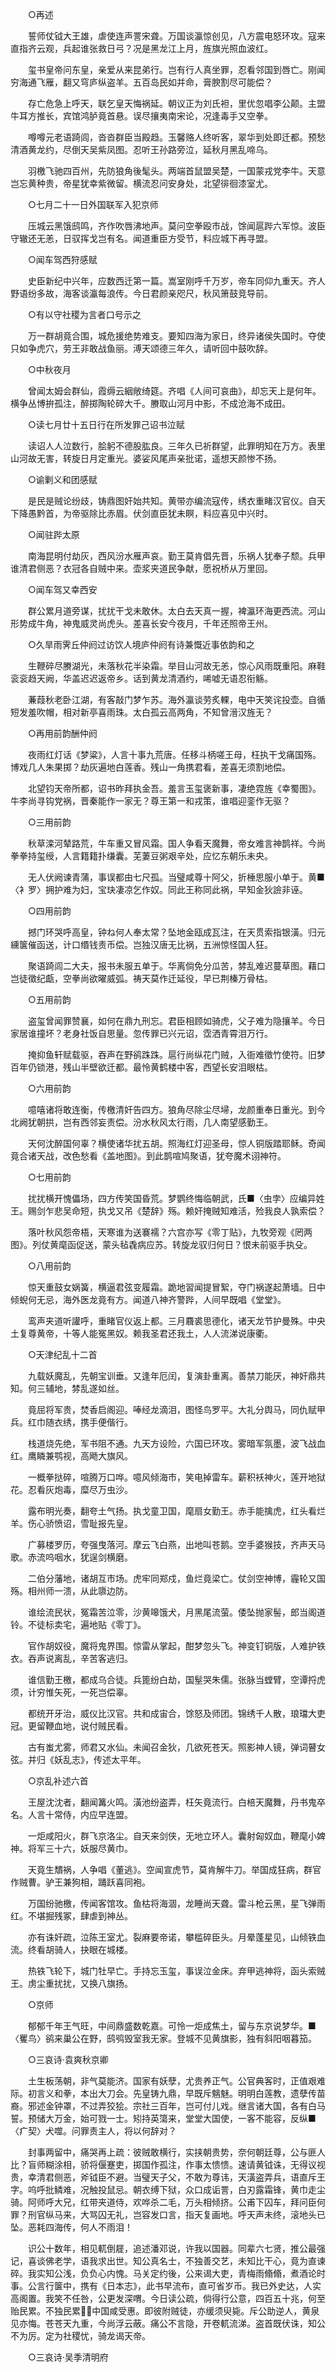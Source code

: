 <!-- { "loadSidebar": true } -->
　　○再述

　　誓师仗钺大王雄，虐使连声詈宋聋。万国谈瀛惊创见，八方震电怒环攻。寇来直指齐云观，兵起谁张救日弓？况是黑龙江上月，旌旗光照血波红。

　　玺书皇帝问东皇，亲爱从来昆弟行。岂有行人真坐罪，忍看邻国到唇亡。刚闻穷海通飞雁，翻又穹庐纵盗羊。五百岛民如并命，膏腴割尽可能偿？

　　存亡危急上呼天，联乞皇天悔祸延。朝议正为刘氏袒，里优忽唱李公颠。主盟牛耳方推长，宾馆鸿胪竟首悬。误尽攘夷南宋论，况逢毒手又空拳。

　　噂噂元老语踦闾，沓沓群臣当殿趋。玉馨赂人终听客，翠华到处即迁都。预愁清酒黄龙约，尽倒天吴紫凤图。忍听王孙路旁泣，延秋月黑乱啼乌。

　　羽檄飞驰四百州，先防狼角後髦头。两端首鼠盟吴楚，一国蒙戎党李牛。天意岂忘黄种贵，帝星犹幸紫微留。横流忍问安身处，北望徘徊漆室尤。

　　○七月二十一日外国联军入犯京师

　　压城云黑饿鸱鸣，齐作吹唇沸地声。莫问空拳殴市战，馀闻扈跸六军惊。波臣守辙还无恙，日驭挥戈岂有名。闻道重臣方受节，料应城下再寻盟。

　　○闻车驾西狩感赋

　　史臣新纪中兴年，应数西迁第一篇。嵩室刚呼千万岁，帝车同仰九重天。齐人野语纷多故，海客谈瀛每浪传。今日君颜亲咫尺，秋风箫鼓竞导前。

　　○有以守社稷为言者口号示之

　　万一群胡竟合围，城危援绝势难支。要知四海为家日，终异诸侯失国时。夺使只如争虎穴，劳王非敢战鱼丽。溥天颂德三年久，请听回中鼓吹辞。

　　○中秋夜月

　　曾闻太姆会群仙，霞缛云絪敞绮筵。齐唱《人间可哀曲》，却忘天上是何年。横争丛博拚孤注，醉掷陶轮碎大千。賸取山河月中影，不成沧海不成田。

　　○读七月廿十五日行在所发罪己诏书泣赋

　　读诏人人泣数行，脍躬不德股肱良。三年久已祈群望，此罪明知在万方。表里山河故无害，转旋日月定重光。婆娑风尾声亲批诺，遥想天颜惨不扬。

　　○谕剿义和团感赋

　　是民是贼论纷歧，铸鼎图奸始共知。黄带亦编流寇传，绣衣重睹汉官仪。自天下降愚黔首，为帝驱除比赤眉。伏剑直臣犹未瞑，料应喜见中兴时。

　　○闻驻跸太原

　　南海昆明付劫灰，西风汾水雁声哀。勤王莫肯倡先晋，乐祸人犹奉子颓。兵甲谁清君侧恶？衣冠各自贼中来。壶浆夹道民争献，愿祝桥从万里回。

　　○闻车驾又幸西安

　　群公累月道旁谋，扰扰干戈未敢休。太白去天真一握，裨瀛环海更西流。河山形势成牛角，神鬼威灵尚虎头。差喜长安今夜月，千年还照帝王州。

　　○久旱雨霁丘仲阏过访饮人境庐仲阏有诗兼慨近事依韵和之

　　生鞭碎尽賸湖光，未落秋花半染霜。举目山河故无恙，惊心风雨既重阳。麻鞋衮衮趋天阙，华盖迟迟返帝乡。话到黄龙清酒约，唏嘘无语忍衔觞。

　　蒹葭秋老卧江湖，有客敲门梦乍苏。海外瀛谈劳炙輠，电中天笑诧投壶。自循短发羞吹帽，相对新亭喜雨珠。太白孤云高两角，不知曾溍汉旌无？

　　○再用前韵酬仲阏

　　夜雨红灯话《梦粱》，人言十事九荒唐。任移斗柄嗟王母，枉执干戈痛国殇。博戏几人朱果掷？劫灰遍地白莲香。残山一角携君看，差喜无须割地偿。

　　北望钧天帝所都，诏书昨拜执金吾。羞言玉玺褒新事，凄绝霓旌《幸蜀图》。牛李尚寻钩党祸，晋秦能作一家无？尊王第一和戎策，谁唱迎銮作无驱？

　　○三用前韵

　　秋草滦河辇路荒，牛车重又冒风霜。国人争看天魔舞，帝女难言神鹊祥。今尚拳拳持玺绶，人言籍籍扑缣囊。芜萋豆粥艰辛处，应忆东朝乐未央。

　　无人伏阙谏青蒲，事误都由七尺孤。当璧咸尊十阿父，折棰思服小单于。黄■〈衤罗〉拥护难为妇，宝玦凄凉乞作奴。同此王称同此祸，早知金狄譣非诬。

　　○四用前韵

　　撼门环哭呼高皇，钟ね何人奉太常？坠地金瓯成瓦注，在天贯索指银潢。归元纁箧催函送，计口缗钱责币偿。岂独汉唐无比祸，五洲惊怪国人狂。

　　聚语踦闾二大夫，报书未服五单于。华离倘免分瓜苦，棼乱难迟蔓草图。藉口岂徒徵纪甗，空拳尚欲曜威弧。祷天莫作迁延役，早已荆榛万骨枯。

　　○五用前韵

　　盗玺曾闻罪赞襄，如何在鼎九刑忘。君臣相顾如骑虎，父子难为隐攘羊。今日家居谁撞坏？老身社饭自思量。忽传罪已兴元诏，霑洒青霄泪万行。

　　掩抑鱼轩赋载驱，吞声在野鹆跦跦。扈行尚纵花门贼，入衙难徵竹使符。旧梦百年仍锁港，残山半壁欲迁都。最怜黄鹤楼中客，西望长安泪眼枯。

　　○六用前韵

　　噫嘻诸将敢连衡，传檄清奸告四方。狼角尽除尘尽埽，龙颜重奉日重光。到今北阙犹朝拱，岂有西邻妄责偿。汾水秋风太行雨，几人南望感勤王。

　　天何沈醉国何辜？横使诸华扰五胡。照海红灯迎圣母，惊人铜版踏耶稣。奇闻竟合诸天战，改色愁看《盖地图》。到此鹊喧鸠聚语，犹夸魔术诩神符。

　　○七用前韵

　　扰扰横开愧儡场，四方传笑国昏荒。梦鹦终悔临朝武，氏■〈虫孛〉应编异姓王。赐剑乍悲吴命短，执戈又吊《楚辞》殇。赖奸掩贼知难活，殓我良人孰索偿？

　　落叶秋风怨帝梧，天寒谁为送褰襦？六宫亦写《零丁贴》，九牧旁观《罔两图》。列仗黄麾函促送，蒙头毡毳病应苏。转旋龙驭归何日？恨未前驱手执殳。

　　○八用前韵

　　惊天重鼓女娲簧，横逼君弦变履霜。跪地習闻提冒絮，夺门祸遂起萧墙。日中倾蜺何无忌，海外医龙竟有方。闻道八神齐警跸，人间早既唱《堂堂》。

　　鸾声夹道听讙呼，重睹官仪返上都。三月麛裘思德化，诸天龙节护曼殊。中央土复尊黄帝，十等人能冤黑奴。赖我圣君还我土，人人流涕说康衢。

　　○天津纪乱十二首

　　九载妖魔乱，先朝宝训垂。又逢年厄闰，复演卦重离。善禁刀能厌，神奸鼎共知。何三辅地，棼乱遂如丝。

　　竟屈将军贵，焚香启阁迎。唪经龙滴泪，图怪鸟罗平。大礼分舆马，同仇赋甲兵。红巾随衣绣，携手便偕行。

　　栈道烧先绝，军书阻不通。九天方设险，六国已环攻。雾暗军氛墨，波飞战血红。鹰瞵兼鹗视，高飏大旗风。

　　一概拳挞碎，喧腾万口哗。噫风倾海市，笑电掉雷车。薪积袄神火，莲开地狱花。忍看灰炮毒，糜尽万虫沙。

　　露布明光奏，翻夸土气扬。执戈童卫国，麾扇女勤王。赤手能擒虎，红头看烂羊。伤心骄愤诏，雪耻报先皇。

　　广募楼罗历，夸强曳落河。摩云飞白燕，出地叫苍鹅。空手婆猴技，齐声天马歌。赤流呜咽水，犹逞剑横磨。

　　二伯分藩地，诸胡互市场。虎牢同郑戍，鱼烂竟梁亡。仗剑空神博，霾轮又国殇。相州师一溃，从此隳边防。

　　谁绘流民状，冤霜苦泣零，沙黄嗥饿犬，月黑尾流萤。倭坠抛家髻，郎当阁道铃。不徒标卖宅，遍地贴《零丁》。

　　官作胡奴役，魔将鬼界围。惊雷从掌起，酣梦忽头飞。神变钉铜版，人难护铁衣。吞声说离乱，辛苦客逃归。

　　谁信勤王檄，都成乌合徒。兵篦纷白劫，国髽哭朱儒。张脉当螳臂，空谭捋虎须，计穷惟矢死，一死岂偿辜。

　　都统开牙治，威仪比汉官。共和成宙合，馀怒及师团。锦绣千人散，琅璫大吏冠。更留鞭血地，说付贼民看。

　　古有蚩尤雾，师君又水仙。未闻召金狄，几欲死苍天。照影神人镜，弹词瞽女弦。并归《妖乱志》，传述太平年。

　　○京乱补述六首

　　王屋沈沈者，翻闻篝火鸣。潢池纷盗弄，枉矢竟流行。白棓天魔舞，丹书鬼卒名。人言十常侍，内应早连盟。

　　一炬咸阳火，群飞京洛尘。自天来剑侠，无地立环人。囊射匈奴血，鞭麾小婢神。将军三十六，妖服尽黄巾。

　　天竟生穨祸，人争唱《董逃》。空闻宣虎节，莫肯解牛刀。举国成狂病，群官作贼曹。驴王兼狗相，踊跃喜同袍。

　　万国纷驰檄，传闻客馆攻。鱼枯将海涸，龙睡尚天聋。雷斗枪云黑，星飞弹雨红。不堪掘残冢，肆虐到神丛。

　　亦有诛奸疏，泣陈王室尤。裂麻要帝诺，攀槛碎臣头。月晕蓬星见，山倾铁血流。终看胡骑人，抉眼在城楼。

　　热铁飞轮下，城门牡早亡。手持忘玉玺，事误泣金床。弃甲逃神将，函头索贼王。虏尘重扰扰，又换八旗扬。

　　○京师

　　郁郁千年王气旺，中间鼎盛数乾嘉。可怜一炬成焦土，留与东京说梦华。■〈矍鸟〉鹆来巢公在野，鸱鸮毁室我无家。登城不见黄旗影，独有斜阳咽暮笳。

　　○三哀诗·袁爽秋京卿

　　土生板荡朝，非气莫能济。国家有妖孽，尤贵养正气。公官典客时，正值艰难际。初言义和拳，本出大刀会。先皇铸九鼎，早既斥魑魅。明明白莲教，遗孽传苗裔。邪述金钟罩，不过弄狡狯。宗社三百年，岂可付儿戏。继言诸大国，各有白马誓。预储大万金，始可戮一士。矧持英簜来，堂堂大国使，一客不能容，反纵■〈疒契〉犬噬。问罪责主人，将以何辞对？

　　封事两留中，痛哭再上疏：彼贼敢横行，实挟朝贵势，奈何朝廷尊，公与匪人比？盲师糊涂相，骄将偃蹇吏，掷国作孤注，作事太愦愦。速请黄钺诛，无得议视贵，幸清君侧恶，斧钺臣不避。当璧天子父，不敢为尊讳，天潢盗弄兵，语直斥王字。呜呼批鳞难，况触投鼠忌。朝衣缚下狱，众口成诟詈，白刃露霜锋，黄巾走尘骑。阿师呼大兄，红带夹道侍，欢哗杀二毛，万头相倾挤。公甫下囚车，拜问臣何罪？刑官纵马来，大骂囚无礼，岂容发口言，指天复画地。呼天声未终，滚地头已坠。恶耗四海传，何人不雨泪！

　　识公十数年，相见軏倒屣，追述潘邓说，许我以国器。同辈六七贤，推公最强记，喜谈佛老学，语我求出世。知公真名士，不独善交艺，未知比干心，竟为直谏碎。我实知公浅，负负心内愧。马关定约後，公来谒大吏，青梅雨翛翛，煮酒论时事。公言行箧中，携有《日本志》，此书早流布，直可省岁币。我已外史达，人实高阁置。我笑不任咎，公更发深喟。今日读公疏，倘得行公意，四百五十兆，何至贻民累。不独民累，中国咸受惠。即彼附贼徒，亦缓须臾毙。斥公助逆人，黄泉见亦悔。苍苍天九重，今尚浮云蔽。痛公不言隐，开卷軏流涕。盗首既伏诛，知公不为厉。定为社稷忧，骑龙谒天帝。

　　○三哀诗·吴季清明府

